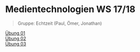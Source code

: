 
# Medientechnologien WS 17/18

> Gruppe: Echtzeit (Paul, Ömer, Jonathan)

[Übung 01](ub01.md)  
[Übung 02](ub02.md)  
[Übung 03](ub03.md)  